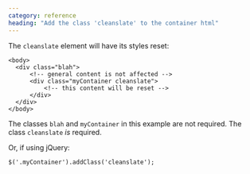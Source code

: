 ```yaml
---
category: reference
heading: "Add the class 'cleanslate' to the container html"
---
```


The `cleanslate` element will have its styles reset:

    <body>
      <div class="blah">
          <!-- general content is not affected -->
          <div class="myContainer cleanslate">
              <!-- this content will be reset -->
          </div>
      </div>
    </body>

The classes `blah` and `myContainer` in this example are not required. 
The class `cleanslate` _is_ required.

Or, if using jQuery:

    $('.myContainer').addClass('cleanslate');